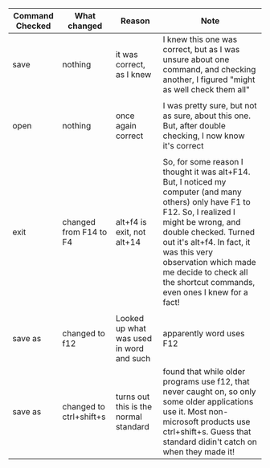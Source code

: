 |Command Checked|What changed|Reason| Note|
| ---    | ---   | ---     | --- |
| save | nothing | it was correct, as I knew |I knew this one was correct, but as I was unsure about one command, and checking another, I figured "might as well check them all"|
|||||
|open|nothing|once again correct| I was pretty sure, but not as sure, about this one. But, after double checking, I now know it's correct |
|||||
|exit|changed from F14 to F4|alt+f4 is exit, not alt+14|So, for some reason I thought it was alt+F14. But, I noticed my computer (and many others) only have F1 to F12. So, I realized I might be wrong, and double checked. Turned out it's alt+f4. In fact, it was this very observation which made me decide to check all the shortcut commands, even ones I knew for a fact!|
|||||
|save as|changed to f12|Looked up what was used in word and such|apparently word uses F12|this was surprising and didn't make sense|
|save as| changed to ctrl+shift+s|turns out this is the normal standard|found that while older programs use f12, that never caught on, so only some older applications use it. Most non-microsoft products use ctrl+shift+s. Guess that standard didin't catch on when they made it!|
